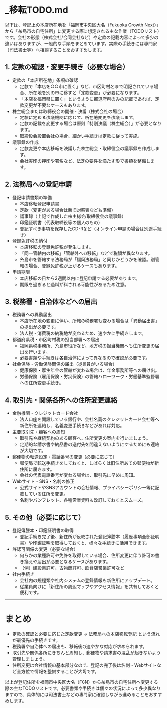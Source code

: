 # _移転TODO.md


以下は、登記上の本店所在地を「福岡市中央区大名（Fukuoka Growth Next）」から「糸島市の自宅住所」に変更する際に想定される主な作業（TODOリスト）です。会社の形態（株式会社/合同会社など）や定款の記載内容によって多少の違いはありますが、一般的な手順をまとめています。実際の手続きには専門家（司法書士等）へ相談することをおすすめします。

## 1. 定款の確認・変更手続き（必要な場合）
- 定款の「本店所在地」条項の確認
  - 定款で「本店を○○市に置く」など、市区町村名まで明記されている場合、所在地を別の市に移すと「定款変更」が必要になります。
  - 「本店を福岡県に置く」というように都道府県のみの記載であれば、定款変更が不要なケースもあります。
- 株主総会または取締役会の開催・決議（株式会社の場合）
  - 定款に定める決議機関に応じて、所在地変更を決議します。
  - 定款の記載を変更する場合は原則「特別決議（株主総会）」が必要となります。
  - 取締役会設置会社の場合、細かい手続きは定款に従って実施。
- 議事録の作成
  - 定款変更や本店移転を決議した株主総会・取締役会の議事録を作成します。
  - 会社実印の押印や署名など、法定の要件を満たす形で書類を整備します。

## 2. 法務局への登記申請
- 登記申請書類の準備
  - 本店移転登記申請書
  - 定款（変更がある場合は新旧対照表なども準備）
  - 議事録（上記で作成した株主総会/取締役会の議事録）
  - 印鑑証明書（代表取締役等の個人のもの）
  - 登記すべき事項を保存したCD-Rなど（オンライン申請の場合は別途手続き）
- 登録免許税の納付
   - 本店移転の登録免許税が発生します。
   - 「同一管轄内の移転」「管轄外への移転」などで税額が異なります。
   - 糸島市を管轄する法務局が「福岡法務局」と同じかどうかを確認。別管轄の場合、登録免許税が上がるケースもあります。
- 申請期限
   - 本店移転の日から2週間以内に登記申請する必要があります。
   - 期限を過ぎると過料が科される可能性があるため注意。

## 3. 税務署・自治体などへの届出
- 税務署への異動届出
   - 本店所在地の変更に伴い、所轄の税務署も変わる場合は「異動届出書」の提出が必要です。
   - 法人税・消費税の納税地が変わるため、速やかに手続きします。
- 都道府県税・市区町村税の担当部署への届出
   - 福岡県税事務所、糸島市役所など、地方税の担当機関へも住所変更の届出を行います。
   - 必要書類や手続きは各自治体によって異なるので確認が必要です。
- 社会保険・労働保険関係の届出（従業員がいる場合）
   - 健康保険・厚生年金の管轄が変わる場合は、年金事務所等への届け出。
   - 労働保険（雇用保険・労災保険）の管轄ハローワーク・労働基準監督署への住所変更手続き。

## 4. 取引先・関係各所への住所変更連絡
- 金融機関・クレジットカード会社
  - 法人口座を開設している銀行や、会社名義のクレジットカード会社等へ新住所を連絡し、名義変更手続きなどがあれば対応。
- 主要取引先・顧客への周知
  - 取引先や継続契約のある顧客へ、住所変更の案内を行いましょう。
  - 定期的な請求書や納品書の送付先を間違えないようにするためにも連絡が大切です。
- 郵便物の転送設定・電話番号の変更（必要に応じて）
  - 郵便局で転送手続きをしておくと、しばらくは旧住所あての郵便物が新住所に届きます。
  - 会社の代表電話番号が変わる場合は、取引先に早めに周知。
- Webサイト・SNS・名刺の修正
  - 公式サイトやSNSアカウントの会社情報、プライバシーポリシー等に記載している住所を変更。
  - 名刺やパンフレット、各種営業資料も改訂しておくとスムーズ。

## 5. その他（必要に応じて）
- 登記簿謄本・印鑑証明書の取得
  - 登記手続き完了後、新住所が反映された登記簿謄本（履歴事項全部証明書）や印鑑証明を取得しておくと、様々な手続きに活用できます。
- 許認可関係の変更（必要な場合）
  - 何らかの業種許可や免許を取得している場合、住所変更に伴う許可の書き換えや届出が必要となるケースがあります。
  - （例）建設業許可、古物商許可、飲食店営業許可など
- 社内手続き
  - 会社内の規程類や社内システムの登録情報も新住所にアップデート。
  - 従業員向けに「新住所の周辺マップやアクセス情報」を共有しておくと便利です。

---

# まとめ

- 定款の確認と必要に応じた定款変更 → 法務局への本店移転登記 という流れが最優先の手続きです。
- 税務署や自治体への届出も、移転後の速やかな対応が求められます。
- 取引先や関係各所にきちんと周知し、郵便物や請求書の混乱が起きないよう管理しましょう。
- 住所変更は会社情報の基本部分なので、登記の完了後は名刺・Webサイトなど全方位で情報を整備することが大切です。

以上が登記住所を福岡市中央区大名（FGN）から糸島市の自宅住所へ変更する際の主なTODOリストです。必要書類や手続きは個々の状況によって多少異なりますので、具体的には司法書士などの専門家に確認しながら進めることをおすすめします。
